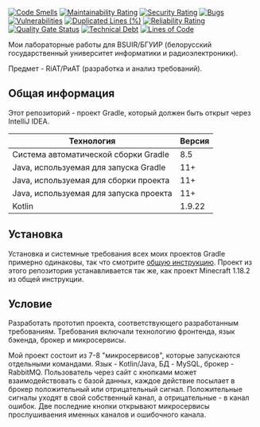 [![Code Smells](https://sonarcloud.io/api/project_badges/measure?project=Hummel009_Requirements-Development-and-Analysis&metric=code_smells)](https://sonarcloud.io/summary/overall?id=Hummel009_Requirements-Development-and-Analysis)
[![Maintainability Rating](https://sonarcloud.io/api/project_badges/measure?project=Hummel009_Requirements-Development-and-Analysis&metric=sqale_rating)](https://sonarcloud.io/summary/overall?id=Hummel009_Requirements-Development-and-Analysis)
[![Security Rating](https://sonarcloud.io/api/project_badges/measure?project=Hummel009_Requirements-Development-and-Analysis&metric=security_rating)](https://sonarcloud.io/summary/overall?id=Hummel009_Requirements-Development-and-Analysis)
[![Bugs](https://sonarcloud.io/api/project_badges/measure?project=Hummel009_Requirements-Development-and-Analysis&metric=bugs)](https://sonarcloud.io/summary/overall?id=Hummel009_Requirements-Development-and-Analysis)
[![Vulnerabilities](https://sonarcloud.io/api/project_badges/measure?project=Hummel009_Requirements-Development-and-Analysis&metric=vulnerabilities)](https://sonarcloud.io/summary/overall?id=Hummel009_Requirements-Development-and-Analysis)
[![Duplicated Lines (%)](https://sonarcloud.io/api/project_badges/measure?project=Hummel009_Requirements-Development-and-Analysis&metric=duplicated_lines_density)](https://sonarcloud.io/summary/overall?id=Hummel009_Requirements-Development-and-Analysis)
[![Reliability Rating](https://sonarcloud.io/api/project_badges/measure?project=Hummel009_Requirements-Development-and-Analysis&metric=reliability_rating)](https://sonarcloud.io/summary/overall?id=Hummel009_Requirements-Development-and-Analysis)
[![Quality Gate Status](https://sonarcloud.io/api/project_badges/measure?project=Hummel009_Requirements-Development-and-Analysis&metric=alert_status)](https://sonarcloud.io/summary/overall?id=Hummel009_Requirements-Development-and-Analysis)
[![Technical Debt](https://sonarcloud.io/api/project_badges/measure?project=Hummel009_Requirements-Development-and-Analysis&metric=sqale_index)](https://sonarcloud.io/summary/overall?id=Hummel009_Requirements-Development-and-Analysis)
[![Lines of Code](https://sonarcloud.io/api/project_badges/measure?project=Hummel009_Requirements-Development-and-Analysis&metric=ncloc)](https://sonarcloud.io/summary/overall?id=Hummel009_Requirements-Development-and-Analysis)

Мои лабораторные работы для BSUIR/БГУИР (белорусский государственный университет информатики и радиоэлектроники).

Предмет - RiAT/РиАТ (разработка и анализ требований).

## Общая информация

Этот репозиторий - проект Gradle, который должен быть открыт через IntelliJ IDEA.

| Технология                             | Версия |
|----------------------------------------|--------|
| Система автоматической сборки Gradle   | 8.5    |
| Java, используемая для запуска Gradle  | 11+    |
| Java, используемая для сборки проекта  | 11+    |
| Java, используемая для запуска проекта | 11+    |
| Kotlin                                 | 1.9.22 |

## Установка

Установка и системные требования всех моих проектов Gradle примерно одинаковы, так что смотрите [общую инструкцию](https://github.com/Hummel009/The-Rings-of-Power#readme). Проект из этого репозитория устанавливается так же, как проект Minecraft 1.18.2 из общей инструкции.

## Условие

Разработать прототип проекта, соответствующего разработанным требованиям. Требования включали технологию фронтенда, язык бэкенда, брокер и микросервисы.

Мой проект состоит из 7-8 "микросервисов", которые запускаются отдельными командами. Язык - Kotlin/Java, БД - MySQL, брокер - RabbitMQ. Пользователь через сайт с кнопками может взаимодействовать с базой данных, каждое действие посылает в брокер положительный или отрицательный сигнал. Положительные сигналы уходят в свой собственный канал, а отрицательные - в канал ошибок. Две последние кнопки открывают микросервисы прослушиваения именных каналов и ошибочного канала.
